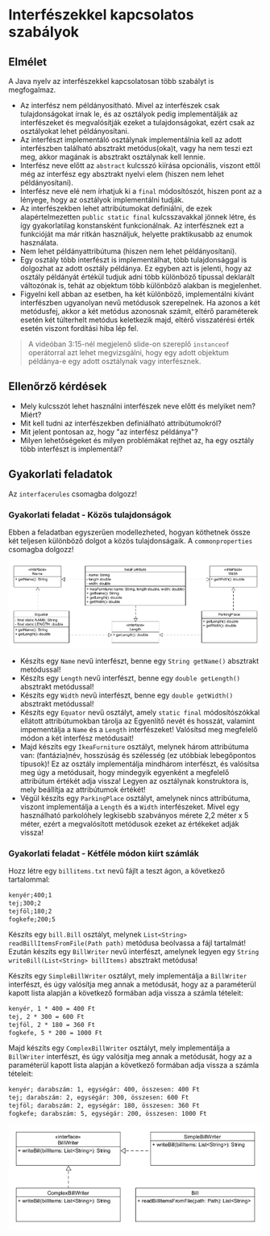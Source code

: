 # Interfészekkel kapcsolatos szabályok

## Elmélet

A Java nyelv az interfészekkel kapcsolatosan több szabályt is megfogalmaz.

* Az interfész nem példányosítható. Mivel az interfészek csak tulajdonságokat írnak le, 
  és az osztályok pedig implementálják az interfészeket és megvalósítják ezeket a tulajdonságokat, 
  ezért csak az osztályokat lehet példányosítani.
* Az interfészt implementáló osztálynak implementálnia kell az adott interfészben található 
  absztrakt metódus(oka)t, vagy ha nem teszi ezt meg, akkor magának is absztrakt osztálynak kell lennie.
* Interfész neve előtt az `abstract` kulcsszó kiírása opcionális, viszont ettől még az interfész egy absztrakt 
  nyelvi elem (hiszen nem lehet példányosítani).
* Interfész neve elé nem írhatjuk ki a `final` módosítószót, hiszen pont az a lényege, hogy az osztályok
  implementálni tudják.
* Az interfészekben lehet attribútumokat definiálni, de ezek alapértelmezetten `public static final` 
  kulcsszavakkal jönnek létre, és így gyakorlatilag konstansként funkcionálnak. Az interfésznek 
  ezt a funkcióját ma már ritkán használjuk, helyette praktikusabb az enumok használata.
* Nem lehet példányattribútuma (hiszen nem lehet példányosítani).
* Egy osztály több interfészt is implementálhat, több tulajdonsággal is dolgozhat az adott
  osztály példánya. Ez egyben azt is jelenti, hogy az osztály példányát értékül tudjuk adni több
  különböző típussal deklarált változónak is, tehát az objektum több különböző alakban is megjelenhet.
* Figyelni kell abban az esetben, ha két különböző, implementálni kívánt interfészben 
  ugyanolyan nevű metódusok szerepelnek. Ha azonos a két metódusfej, akkor a két metódus azonosnak számít, 
  eltérő paraméterek esetén két túlterhelt metódus keletkezik majd, eltérő visszatérési érték esetén 
  viszont fordítási hiba lép fel.
  
> A videóban 3:15-nél megjelenő slide-on szereplő `instanceof` operátorral azt lehet megvizsgálni, hogy egy 
> adott objektum példánya-e egy adott osztálynak vagy interfésznek.

## Ellenőrző kérdések

* Mely kulcsszót lehet használni interfészek neve előtt és melyiket nem? Miért?
* Mit kell tudni az interfészekben definiálható attribútumokról?
* Mit jelent pontosan az, hogy "az interfész példánya"?
* Milyen lehetőségeket és milyen problémákat rejthet az, ha egy osztály több interfészt is implementál?

## Gyakorlati feladatok

Az `interfacerules` csomagba dolgozz!

### Gyakorlati feladat - Közös tulajdonságok

Ebben a feladatban egyszerűen modellezheted, hogyan köthetnek össze két teljesen különböző dolgot a 
közös tulajdonságaik. A `commonproperties` csomagba dolgozz!

![Közös tulajdonságok](images/commonproperties.png)

* Készíts egy `Name` nevű interfészt, benne egy `String getName()` absztrakt metódussal!
* Készíts egy `Length` nevű interfészt, benne egy `double getLength()` absztrakt metódussal!
* Készíts egy `Width` nevű interfészt, benne egy `double getWidth()` absztrakt metódussal!
* Készíts egy `Equator` nevű osztályt, amely `static final` módosítószókkal ellátott attribútumokban 
  tárolja az Egyenlítő nevét és hosszát, valamint impementálja a `Name` és a `Length` 
  interfészeket! Valósítsd meg megfelelő módon a két interfész metódusait!
* Majd készíts egy `IkeaFurniture` osztályt, melynek három attribútuma van: (fantázia)név, 
  hosszúság és szélesség (ez utóbbiak lebegőpontos típusok)! Ez az osztály implementálja 
  mindhárom interfészt, és valósítsa meg úgy a metódusait, hogy mindegyik egyenként a 
  megfelelő attribútum értékét adja vissza! Legyen az osztálynak konstruktora is, mely 
  beállítja az attribútumok értékét!
* Végül készíts egy `ParkingPlace` osztályt, amelynek nincs attribútuma, viszont implementálja a 
  `Length` és a `Width` interfészeket. Mivel egy használható parkolóhely legkisebb szabványos mérete 
  2,2 méter x 5 méter, ezért a megvalósított metódusok ezeket az értékeket adják vissza!

### Gyakorlati feladat - Kétféle módon kiírt számlák

Hozz létre egy `billitems.txt` nevű fájlt a teszt ágon, a következő tartalommal:

```text
kenyér;400;1
tej;300;2
tejföl;180;2
fogkefe;200;5
```
Készíts egy `bill.Bill` osztályt, melynek `List<String> readBillItemsFromFile(Path path)` metódusa beolvassa a fájl 
tartalmát! Ezután készíts egy `BillWriter` nevű interfészt, amelynek legyen egy `String writeBill(List<String> billItems)` 
absztrakt metódusa!

Készíts egy `SimpleBillWriter` osztályt, mely implementálja a `BillWriter` interfészt, és úgy valósítja meg annak 
a metódusát, hogy az a paraméterül kapott lista alapján a következő formában adja vissza a számla tételeit:

```text
kenyér, 1 * 400 = 400 Ft
tej, 2 * 300 = 600 Ft
tejföl, 2 * 180 = 360 Ft
fogkefe, 5 * 200 = 1000 Ft
```

Majd készíts egy `ComplexBillWriter` osztályt, mely implementálja a `BillWriter` interfészt, és úgy valósítja meg annak
a metódusát, hogy az a paraméterül kapott lista alapján a következő formában adja vissza a számla tételeit:

```text
kenyér; darabszám: 1, egységár: 400, összesen: 400 Ft
tej; darabszám: 2, egységár: 300, összesen: 600 Ft
tejföl; darabszám: 2, egységár: 180, összesen: 360 Ft
fogkefe; darabszám: 5, egységár: 200, összesen: 1000 Ft
```

![Számlakiírás](images/billwriter.png)